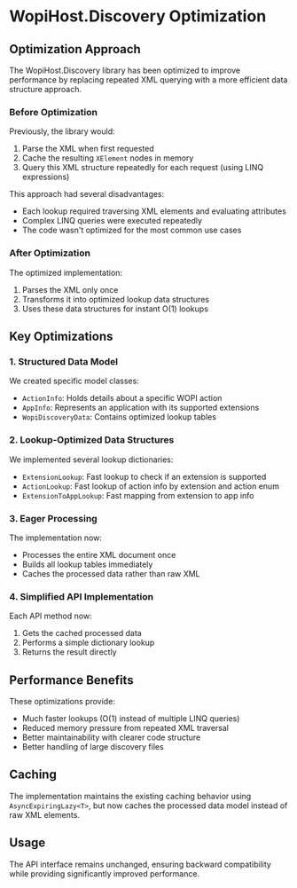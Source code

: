 # WopiHost.Discovery Optimization

## Optimization Approach

The WopiHost.Discovery library has been optimized to improve performance by replacing repeated XML querying with a more efficient data structure approach.

### Before Optimization

Previously, the library would:
1. Parse the XML when first requested
2. Cache the resulting `XElement` nodes in memory
3. Query this XML structure repeatedly for each request (using LINQ expressions)

This approach had several disadvantages:
- Each lookup required traversing XML elements and evaluating attributes
- Complex LINQ queries were executed repeatedly
- The code wasn't optimized for the most common use cases

### After Optimization

The optimized implementation:
1. Parses the XML only once
2. Transforms it into optimized lookup data structures
3. Uses these data structures for instant O(1) lookups

## Key Optimizations

### 1. Structured Data Model

We created specific model classes:
- `ActionInfo`: Holds details about a specific WOPI action
- `AppInfo`: Represents an application with its supported extensions
- `WopiDiscoveryData`: Contains optimized lookup tables

### 2. Lookup-Optimized Data Structures

We implemented several lookup dictionaries:
- `ExtensionLookup`: Fast lookup to check if an extension is supported
- `ActionLookup`: Fast lookup of action info by extension and action enum
- `ExtensionToAppLookup`: Fast mapping from extension to app info

### 3. Eager Processing

The implementation now:
- Processes the entire XML document once
- Builds all lookup tables immediately
- Caches the processed data rather than raw XML

### 4. Simplified API Implementation

Each API method now:
1. Gets the cached processed data
2. Performs a simple dictionary lookup
3. Returns the result directly

## Performance Benefits

These optimizations provide:
- Much faster lookups (O(1) instead of multiple LINQ queries)
- Reduced memory pressure from repeated XML traversal
- Better maintainability with clearer code structure
- Better handling of large discovery files

## Caching

The implementation maintains the existing caching behavior using `AsyncExpiringLazy<T>`, but now caches the processed data model instead of raw XML elements.

## Usage

The API interface remains unchanged, ensuring backward compatibility while providing significantly improved performance. 